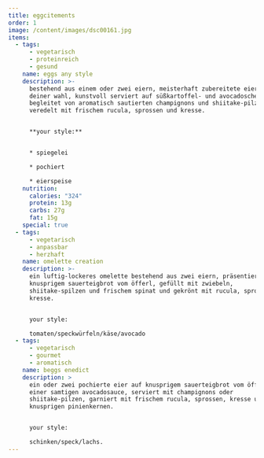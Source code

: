 ```yaml
---
title: eggcitements
order: 1
image: /content/images/dsc00161.jpg
items:
  - tags:
      - vegetarisch
      - proteinreich
      - gesund
    name: eggs any style
    description: >-
      bestehend aus einem oder zwei eiern, meisterhaft zubereitete eier nach
      deiner wahl, kunstvoll serviert auf süßkartoffel- und avocadoscheiben.
      begleitet von aromatisch sautierten champignons und shiitake-pilzen,
      veredelt mit frischem rucula, sprossen und kresse.


      **your style:**


      * spiegelei

      * pochiert

      * eierspeise
    nutrition:
      calories: "324"
      protein: 13g
      carbs: 27g
      fat: 15g
    special: true
  - tags:
      - vegetarisch
      - anpassbar
      - herzhaft
    name: omelette creation
    description: >-
      ein luftig-lockeres omelette bestehend aus zwei eiern, präsentiert auf
      knusprigem sauerteigbrot vom öfferl, gefüllt mit zwiebeln,
      shiitake-spilzen und frischem spinat und gekrönt mit rucula, sprossen und
      kresse.


      your style:

      tomaten/speckwürfeln/käse/avocado
  - tags:
      - vegetarisch
      - gourmet
      - aromatisch
    name: beggs enedict
    description: >
      ein oder zwei pochierte eier auf knusprigem sauerteigbrot vom öfferl und
      einer samtigen avocadosauce, serviert mit champignons oder
      shiitake-pilzen, garniert mit frischem rucula, sprossen, kresse und
      knusprigen pinienkernen.


      your style:

      schinken/speck/lachs.
---
```


